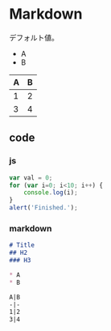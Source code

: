 # Markdown

デフォルト値。

* A
* B

A|B
-|-
1|2
3|4

## code

### js

```js
var val = 0;
for (var i=0; i<10; i++) {
    console.log(i);
}
alert('Finished.');
```

### markdown

```markdown
# Title
## H2
### H3

* A
* B

A|B
-|-
1|2
3|4
```

